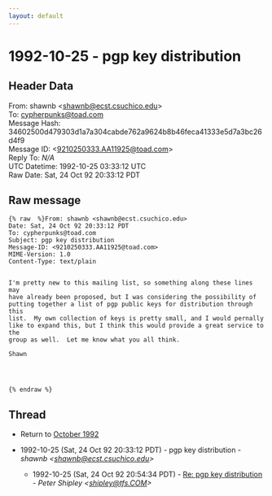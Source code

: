 ```yaml
---
layout: default
---
```


# 1992-10-25 - pgp key distribution

## Header Data

From: shawnb \<shawnb@ecst.csuchico.edu\><br>
To: cypherpunks@toad.com<br>
Message Hash: 34602500d479303d1a7a304cabde762a9624b8b46feca41333e5d7a3bc26d4f9<br>
Message ID: \<9210250333.AA11925@toad.com\><br>
Reply To: _N/A_<br>
UTC Datetime: 1992-10-25 03:33:12 UTC<br>
Raw Date: Sat, 24 Oct 92 20:33:12 PDT<br>

## Raw message

```
{% raw  %}From: shawnb <shawnb@ecst.csuchico.edu>
Date: Sat, 24 Oct 92 20:33:12 PDT
To: cypherpunks@toad.com
Subject: pgp key distribution
Message-ID: <9210250333.AA11925@toad.com>
MIME-Version: 1.0
Content-Type: text/plain


I'm pretty new to this mailing list, so something along these lines may
have already been proposed, but I was considering the possibility of
putting together a list of pgp public keys for distribution through this
list.  My own collection of keys is pretty small, and I would pernally 
like to expand this, but I think this would provide a great service to the
group as well.  Let me know what you all think.

Shawn




{% endraw %}
```

## Thread

+ Return to [October 1992](/archive/1992/10)

+ 1992-10-25 (Sat, 24 Oct 92 20:33:12 PDT) - pgp key distribution - _shawnb \<shawnb@ecst.csuchico.edu\>_
  + 1992-10-25 (Sat, 24 Oct 92 20:54:34 PDT) - [Re: pgp key distribution](/archive/1992/10/8848ce1351a4a5cbb0fed3d61c2af59d18118d66c467fc4a93e9b9b4c9f36503) - _Peter Shipley \<shipley@tfs.COM\>_

